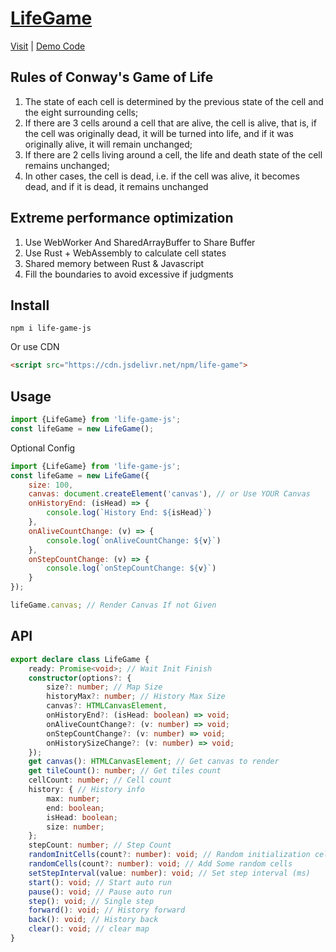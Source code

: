 <!--
 * @Author: chenzhongsheng
 * @Date: 2024-11-02 20:15:59
 * @Description: Coding something
-->
# [LifeGame](https://github.com/theajack/life-game)

[Visit](https://theajack.github.io/life-game) | [Demo Code](https://github.com/theajack/life-game/blob/main/app/index.ts)

## Rules of Conway's Game of Life

1. The state of each cell is determined by the previous state of the cell and the eight surrounding cells;
2. If there are 3 cells around a cell that are alive, the cell is alive, that is, if the cell was originally dead, it will be turned into life, and if it was originally alive, it will remain unchanged;
3. If there are 2 cells living around a cell, the life and death state of the cell remains unchanged;
4. In other cases, the cell is dead, i.e. if the cell was alive, it becomes dead, and if it is dead, it remains unchanged

## Extreme performance optimization

1. Use WebWorker And SharedArrayBuffer to Share Buffer
2. Use Rust + WebAssembly to calculate cell states
3. Shared memory between Rust & Javascript
4. Fill the boundaries to avoid excessive if judgments

## Install

```
npm i life-game-js
```

Or use CDN

```html
<script src="https://cdn.jsdelivr.net/npm/life-game">
```

## Usage

```js
import {LifeGame} from 'life-game-js';
const lifeGame = new LifeGame();
```

Optional Config

```js
import {LifeGame} from 'life-game-js';
const lifeGame = new LifeGame({
    size: 100,
    canvas: document.createElement('canvas'), // or Use YOUR Canvas
    onHistoryEnd: (isHead) => {
        console.log(`History End: ${isHead}`)
    },
    onAliveCountChange: (v) => {
        console.log(`onAliveCountChange: ${v}`)
    },
    onStepCountChange: (v) => {
        console.log(`onStepCountChange: ${v}`)
    }
});

lifeGame.canvas; // Render Canvas If not Given
```

## API

```ts
export declare class LifeGame {
	ready: Promise<void>; // Wait Init Finish
	constructor(options?: {
		size?: number; // Map Size
		historyMax?: number; // History Max Size
        canvas?: HTMLCanvasElement,
		onHistoryEnd?: (isHead: boolean) => void;
		onAliveCountChange?: (v: number) => void;
		onStepCountChange?: (v: number) => void;
		onHistorySizeChange?: (v: number) => void;
	});
	get canvas(): HTMLCanvasElement; // Get canvas to render
	get tileCount(): number; // Get tiles count
	cellCount: number; // Cell count
	history: { // History info
		max: number;
		end: boolean;
		isHead: boolean;
		size: number;
	};
	stepCount: number; // Step Count
	randomInitCells(count?: number): void; // Random initialization cells
	randomCells(count?: number): void; // Add Some random cells
	setStepInterval(value: number): void; // Set step interval (ms)
	start(): void; // Start auto run
	pause(): void; // Pause auto run
	step(): void; // Single step
	forward(): void; // History forward
	back(): void; // History back
	clear(): void; // clear map
}
```